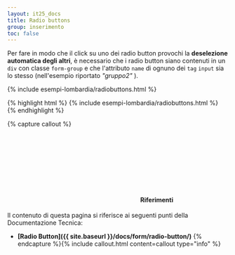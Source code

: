 ```yaml
---
layout: it25_docs
title: Radio buttons
group: inserimento
toc: false
---
```



Per fare in modo che il click su uno dei radio button provochi la **deselezione automatica degli altri**, è necessario che i radio button siano contenuti in un `div` con classe `form-group` e che l'attributo `name` di ognuno dei `tag` `input` sia lo stesso (nell'esempio riportato *"gruppo2"* ).

<div class="bd-example">
{% include esempi-lombardia/radiobuttons.html %}
</div>

{% highlight html %}
{% include esempi-lombardia/radiobuttons.html %}
{% endhighlight %}


{% capture callout %}
####  <svg class="icon icon-info icon-lg"><use xlink:href="{{ site.baseurl }}/dist/svg/sprites.svg#it-info-circle"></use></svg> Riferimenti
Il contenuto di questa pagina si riferisce ai seguenti punti della Documentazione Tecnica:
- **[Radio Button]({{ site.baseurl }}/docs/form/radio-button/)**
{% endcapture %}{% include callout.html content=callout type="info" %}
